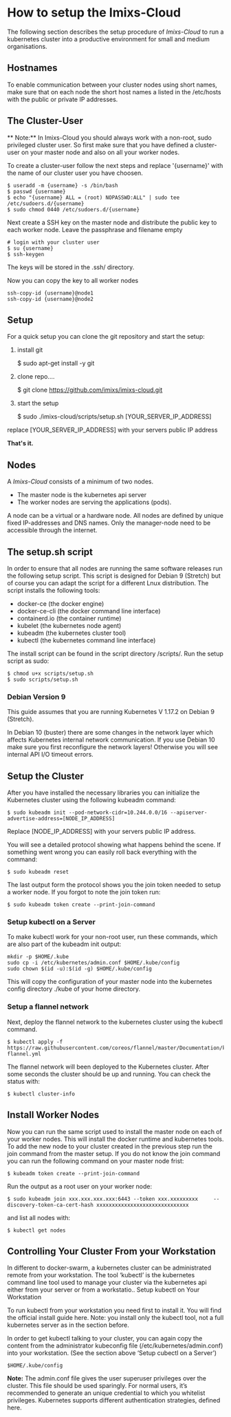 # How to setup the Imixs-Cloud

The following section describes the setup procedure of _Imixs-Cloud_ to run a kubernetes cluster into a productive environment for small and medium organisations.

## Hostnames

To enable communication between your cluster nodes using short names, make sure that on each node the short host names a listed in the /etc/hosts with the public or private IP addresses.



## The Cluster-User

** Note:**
In Imixs-Cloud you should always work with a non-root, sudo privileged cluster user. So first make sure that you have defined a cluster-user on your master node and also on all your worker nodes. 

To create a cluster-user follow the next steps and replace '{username}' with the name of our cluster user you have choosen. 

	$ useradd -m {username} -s /bin/bash
	$ passwd {username}
	$ echo "{username} ALL = (root) NOPASSWD:ALL" | sudo tee /etc/sudoers.d/{username}
	$ sudo chmod 0440 /etc/sudoers.d/{username}

Next create a SSH key on the master node and distribute the public key to each worker node. Leave the passphrase and filename empty  

	# login with your cluster user
	$ su {username}
	$ ssh-keygen

The keys will be stored in the .ssh/ directory. 

Now you can copy the key to all worker nodes

	ssh-copy-id {username}@node1
	ssh-copy-id {username}@node2

 
## Setup 
 
For a quick setup you can clone the git repository and start the setup:

1) install git 

	$ sudo apt-get install -y git

2) clone repo....

	$ git clone https://github.com/imixs/imixs-cloud.git

3) start the setup

	$ sudo ./imixs-cloud/scripts/setup.sh [YOUR_SERVER_IP_ADDRESS]

replace [YOUR\_SERVER\_IP\_ADDRESS] with your servers public IP address

**That's it.** 

## Nodes

A _Imixs-Cloud_ consists of a minimum of two nodes.

* The master node is the kubernetes api server
* The worker nodes are serving the applications (pods). 

A node can be a virtual or a hardware node. All nodes are defined by unique fixed IP-addresses and DNS names. Only the manager-node need to be accessible through the internet. 

## The setup.sh script

In order to ensure that all nodes are running the same software releases run the following setup script. This script is designed for Debian 9 (Stretch) but of course you can adapt the script for a different Lnux distribution. The script installs the following tools:

 - docker-ce (the docker engine)
 - docker-ce-cli (the docker command line interface)
 - containerd.io (the container runtime)
 - kubelet (the kubernetes node agent)
 - kubeadm (the kubernetes cluster tool)
 - kubectl (the kubernetes command line interface)


The install script can be found in the script directory /scripts/. Run the setup script as sudo:

	$ chmod u+x scripts/setup.sh
	$ sudo scripts/setup.sh
	

### Debian Version 9

This guide assumes that you are running Kubernetes V 1.17.2 on Debian 9 (Stretch). 

In Debian 10 (buster) there are some changes in the network layer which affects Kubernetes internal network communication. If you use Debian 10 make sure you first reconfigure the network layers! Otherwise you will see internal API I/O timeout errors. 




## Setup the Cluster

After you have installed the necessary libraries you can initialize the Kubernetes cluster using the following kubeadm command:

	$ sudo kubeadm init --pod-network-cidr=10.244.0.0/16 --apiserver-advertise-address=[NODE_IP_ADDRESS]

Replace [NODE\_IP\_ADDRESS] with your servers public IP address.

You will see a detailed protocol showing what happens behind the scene. If something went wrong you can easily roll back everything with the command:

	$ sudo kubeadm reset

The last output form the protocol shows you the join token needed to setup a worker node. If you forgot to note the join token run:

	$ sudo kubeadm token create --print-join-command

### Setup kubectl on a Server

To make kubectl work for your non-root user, run these commands, which are also part of the kubeadm init output:

	mkdir -p $HOME/.kube
	sudo cp -i /etc/kubernetes/admin.conf $HOME/.kube/config
	sudo chown $(id -u):$(id -g) $HOME/.kube/config

This will copy the configuration of your master node into the kubernetes config directory ./kube of your home directory.


### Setup a flannel network

Next, deploy the flannel network to the kubernetes cluster using the kubectl command.

	$ kubectl apply -f https://raw.githubusercontent.com/coreos/flannel/master/Documentation/kube-flannel.yml

The flannel network will been deployed to the Kubernetes cluster. After some seconds the cluster should be up and running. You can check the status with:

	$ kubectl cluster-info



## Install Worker Nodes

Now you can run the same script used to install the master node on each of your worker nodes. This will install the docker runtime and kubernetes tools. To add the new node to your cluster created in the previous step run the join command from the master setup. If you do not know the join command you can run the following command on your master node frist:

	$ kubeadm token create --print-join-command

Run the output as a root user on your worker node:

	$ sudo kubeadm join xxx.xxx.xxx.xxx:6443 --token xxx.xxxxxxxxx     --discovery-token-ca-cert-hash xxxxxxxxxxxxxxxxxxxxxxxxxxxxxx

and list all nodes with:

	$ kubectl get nodes
	
## Controlling Your Cluster From your Workstation

In different to docker-swarm, a kubernetes cluster can be administrated remote from your workstation. The tool ‘kubectl’ is the kubernetes command line tool used to manage your cluster via the kubernetes api either from your server or from a workstatio..
Setup kubectl on Your Workstation

To run kubectl from your workstation you need first to install it. You will find the official install guide here. Note: you install only the kubectl tool, not a full kubernetes server as in the section before.

In order to get kubectl talking to your cluster, you can again copy the content from the administrator kubeconfig file (/etc/kubernetes/admin.conf) into your workstation. (See the section above ‘Setup cubectl on a Server’)

	$HOME/.kube/config 

**Note:** The admin.conf file gives the user superuser privileges over the cluster. This file should be used sparingly. For normal users, it’s recommended to generate an unique credential to which you whitelist privileges. Kubernetes supports different authentication strategies, defined here.























